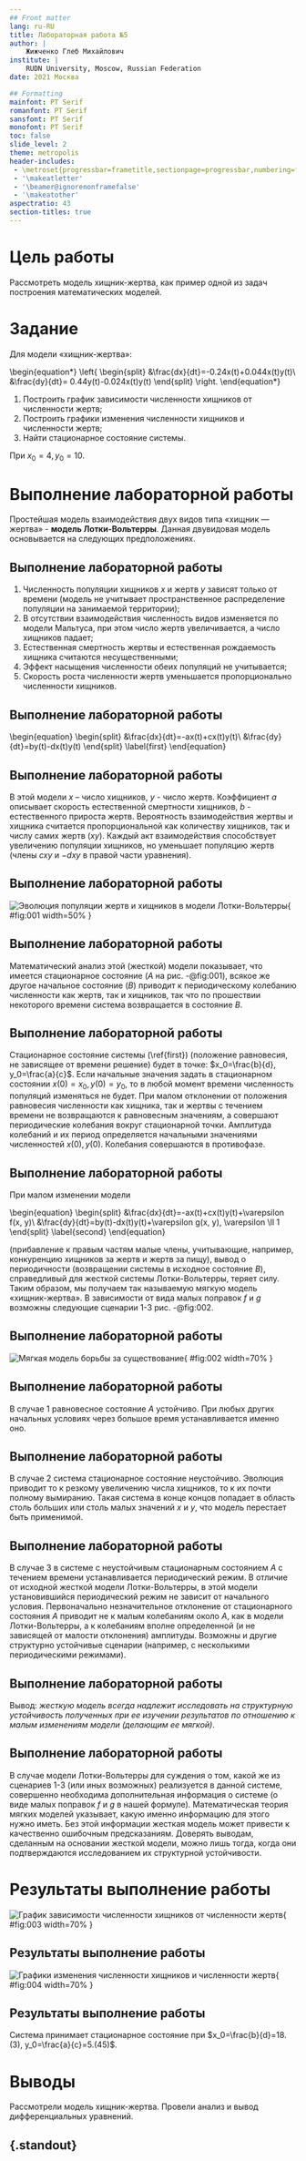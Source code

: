 ```yaml
---
## Front matter
lang: ru-RU
title: Лабораторная работа №5
author: |
	Жижченко Глеб Михайлович
institute: |
	RUDN University, Moscow, Russian Federation
date: 2021 Москва

## Formatting
mainfont: PT Serif
romanfont: PT Serif
sansfont: PT Serif
monofont: PT Serif
toc: false
slide_level: 2
theme: metropolis
header-includes: 
 - \metroset{progressbar=frametitle,sectionpage=progressbar,numbering=fraction}
 - '\makeatletter'
 - '\beamer@ignorenonframefalse'
 - '\makeatother'
aspectratio: 43
section-titles: true
---
```


# Цель работы

Рассмотреть модель хищник-жертва, как пример одной из задач построения математических моделей.

# Задание

Для модели «хищник-жертва»:

\begin{equation*}
\left\{
\begin{split}
&\frac{dx}{dt}=-0.24x(t)+0.044x(t)y(t)\\
&\frac{dy}{dt}= 0.44y(t)-0.024x(t)y(t)
\end{split}
\right.
\end{equation*}

1. Построить график зависимости численности хищников от численности жертв;
2. Построить графики изменения численности хищников и численности жертв;
3. Найти стационарное состояние системы.

При $x_0=4, y_0=10$.

# Выполнение лабораторной работы

Простейшая модель взаимодействия двух видов типа «хищник — жертва» -
**модель Лотки-Вольтерры**. Данная двувидовая модель основывается на
следующих предположениях.

## Выполнение лабораторной работы

1. Численность популяции хищников $x$ и жертв $y$ зависят только от времени
(модель не учитывает пространственное распределение популяции на
занимаемой территории);
2. В отсутствии взаимодействия численность видов изменяется по модели
Мальтуса, при этом число жертв увеличивается, а число хищников падает;
3. Естественная смертность жертвы и естественная рождаемость хищника
считаются несущественными;
4. Эффект насыщения численности обеих популяций не учитывается;
5. Скорость роста численности жертв уменьшается пропорционально
численности хищников.

## Выполнение лабораторной работы

\begin{equation}
\begin{split}
&\frac{dx}{dt}=-ax(t)+cx(t)y(t)\\
&\frac{dy}{dt}=by(t)-dx(t)y(t)
\end{split}
\label{first}
\end{equation}

## Выполнение лабораторной работы

В этой модели $x$ – число хищников, $y$ - число жертв. Коэффициент $a$
описывает скорость естественной смертности хищников, $b$ - естественного прироста жертв. Вероятность
взаимодействия жертвы и хищника считается пропорциональной как количеству
хищников, так и числу самих жертв ($xy$). Каждый акт взаимодействия способствует увеличению популяции хищников, но уменьшает
популяцию жертв (члены $cxy$ и $-dxy$ в правой части уравнения).

## Выполнение лабораторной работы

![Эволюция популяции жертв и хищников в модели Лотки-Вольтерры](../image/fig1.png){ #fig:001 width=50% }

## Выполнение лабораторной работы

Математический анализ этой (жесткой) модели показывает, что имеется
стационарное состояние ($A$ на рис. -@fig:001), всякое же другое начальное состояние ($B$)
приводит к периодическому колебанию численности как жертв, так и хищников,
так что по прошествии некоторого времени система возвращается в состояние $B$.

## Выполнение лабораторной работы

Стационарное состояние системы (\ref{first}) (положение равновесия, не зависящее
от времени решение) будет в точке: $x_0=\frac{b}{d}, y_0=\frac{a}{c}$. Если начальные значения
задать в стационарном состоянии $x(0)=x_0, y(0)=y_0$, то в любой момент времени
численность популяций изменяться не будет. При малом отклонении от положения
равновесия численности как хищника, так и жертвы с течением времени не
возвращаются к равновесным значениям, а совершают периодические колебания
вокруг стационарной точки. Амплитуда колебаний и их период определяется
начальными значениями численностей $x(0), y(0)$. Колебания совершаются в
противофазе.

## Выполнение лабораторной работы

При малом изменении модели

\begin{equation}
\begin{split}
&\frac{dx}{dt}=-ax(t)+cx(t)y(t)+\varepsilon f(x, y)\\
&\frac{dy}{dt}=by(t)-dx(t)y(t)+\varepsilon g(x, y), \varepsilon \ll 1
\end{split}
\label{second}
\end{equation}

(прибавление к правым частям малые члены, учитывающие, например,
конкуренцию хищников за жертв и жертв за пищу), вывод о периодичности
(возвращении системы в исходное состояние $B$), справедливый для жесткой
системы Лотки-Вольтерры, теряет силу. Таким образом, мы получаем так
называемую мягкую модель «хищник-жертва». В зависимости от вида малых
поправок $f$ и $g$ возможны следующие сценарии 1-3 рис. -@fig:002.

## Выполнение лабораторной работы

![Мягкая модель борьбы за существование](../image/fig2.png){ #fig:002 width=70% }

## Выполнение лабораторной работы

В случае 1 равновесное состояние $A$ устойчиво. При любых других
начальных условиях через большое время устанавливается именно оно.

## Выполнение лабораторной работы

В случае 2 система стационарное состояние неустойчиво. Эволюция
приводит то к резкому увеличению числа хищников, то к их почти полному
вымиранию. Такая система в конце концов попадает в область столь больших или
столь малых значений $x$ и $y$, что модель перестает быть применимой.

## Выполнение лабораторной работы

В случае 3 в системе с неустойчивым стационарным состоянием $A$ с
течением времени устанавливается периодический режим. В отличие от исходной
жесткой модели Лотки-Вольтерры, в этой модели установившийся периодический
режим не зависит от начального условия. Первоначально незначительное
отклонение от стационарного состояния $A$ приводит не к малым колебаниям около
$A$, как в модели Лотки-Вольтерры, а к колебаниям вполне определенной (и не
зависящей от малости отклонения) амплитуды. Возможны и другие структурно
устойчивые сценарии (например, с несколькими периодическими режимами).

## Выполнение лабораторной работы

Вывод: *жесткую модель всегда надлежит исследовать на структурную
устойчивость полученных при ее изучении результатов по отношению к малым
изменениям модели (делающим ее мягкой)*.

## Выполнение лабораторной работы

В случае модели Лотки-Вольтерры для суждения о том, какой же из
сценариев 1-3 (или иных возможных) реализуется в данной системе, совершенно
необходима дополнительная информация о системе (о виде малых поправок $f$ и $g$ в
нашей формуле). Математическая теория мягких моделей указывает, какую именно
информацию для этого нужно иметь. Без этой информации жесткая модель может
привести к качественно ошибочным предсказаниям. Доверять выводам, сделанным
на основании жесткой модели, можно лишь тогда, когда они подтверждаются
исследованием их структурной устойчивости.

# Результаты выполнение работы

![График зависимости численности хищников от численности жертв](../image/fig3.png){ #fig:003 width=70% }

## Результаты выполнение работы

![Графики изменения численности хищников и численности жертв](../image/fig4.png){ #fig:004 width=70% }

## Результаты выполнение работы

Система принимает стационарное состояние при $x_0=\frac{b}{d}=18.(3), y_0=\frac{a}{c}=5.(45)$.

# Выводы

Рассмотрели модель хищник-жертва. Провели анализ и вывод дифференциальных уравнений.

## {.standout}
